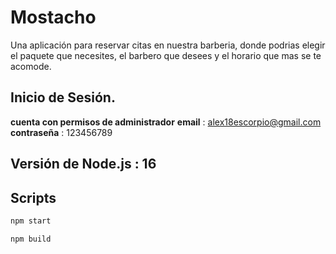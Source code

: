 # Mostacho

Una aplicación para reservar citas en nuestra barberia, donde podrias elegir el paquete que necesites, el barbero que desees y el horario que mas se te acomode.

## Inicio de Sesión. 
**cuenta con permisos de administrador**
**email** : alex18escorpio@gmail.com
**contraseña** : 123456789

## Versión de Node.js : 16

## Scripts
```sh
npm start
```
```sh
npm build
```
